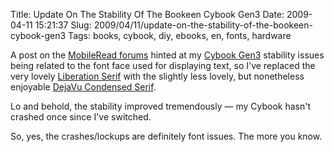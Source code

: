 Title: Update On The Stability Of The Bookeen Cybook Gen3
Date: 2009-04-11 15:21:37
Slug: 2009/04/11/update-on-the-stability-of-the-bookeen-cybook-gen3
Tags: books, cybook, diy, ebooks, en, fonts, hardware


A post on the [MobileRead forums][1] hinted at my [Cybook Gen3][2] stability
issues being related to the font face used for displaying text, so I've
replaced the very lovely [Liberation Serif][3] with the slightly less lovely,
but nonetheless enjoyable [DejaVu Condensed Serif][4].

Lo and behold, the stability improved tremendously — my Cybook hasn't crashed
once since I've switched.

So, yes, the crashes/lockups are definitely font issues. The more you know.

   [1]: http://www.mobileread.com/
   [2]: http://carlo.zottmann.org/2009/03/08/review-bookeen-cybook-gen3/
   [3]: http://www.dafont.com/liberation-serif.font
   [4]: http://dejavu-fonts.org/
